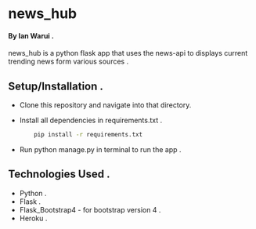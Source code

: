 # news_hub

#### By Ian Warui .
news_hub is a python flask app that uses the news-api to displays current trending news form various sources .

## Setup/Installation .
* Clone this repository and navigate into that directory.
* Install all dependencies in requirements.txt .

    ```bash
        pip install -r requirements.txt
    ```
* Run python manage.py in terminal to run the app .

## Technologies Used .
+ Python  .
+ Flask .
+ Flask_Bootstrap4 - for bootstrap version 4 .
+ Heroku .


